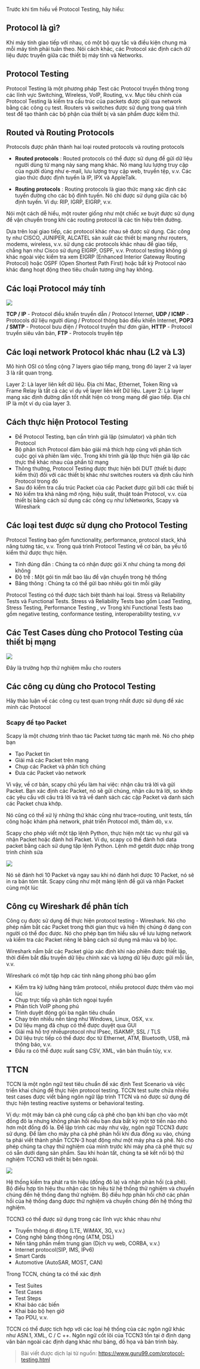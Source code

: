 Trước khi tìm hiểu về Protocol Testing, hãy hiểu:

## Protocol là gì?
Khi máy tính giao tiếp với nhau, có một bộ quy tắc và điều kiện chung mà mỗi máy tính phải tuân theo. Nói cách khác, các Protocol xác định cách dữ liệu được truyền giữa các thiết bị máy tính và Networks.
## Protocol Testing
Protocol Testing là một phương pháp Test các Protocol truyền thông trong các lĩnh vực Switching, Wireless, VoIP, Routing, v.v. Mục tiêu chính của Protocol Testing là kiểm tra cấu trúc của packets được gửi qua network bằng các công cụ test. Routers và switches được sử dụng trong quá trình test để tạo thành các bộ phận của thiết bị và sản phẩm được kiểm thử.
## Routed và Routing Protocols
Protocols được phân thành hai loại routed protocols và routing protocols
* **Routed protocols** : Routed protocols có thể được sử dụng để gửi dữ liệu người dùng từ mạng này sang mạng khác. Nó mang lưu lượng truy cập của người dùng như e-mail, lưu lượng truy cập web, truyền tệp, v.v. Các giao thức được định tuyến là IP, IPX và AppleTalk.

* **Routing protocols** : Routing protocols là giao thức mạng xác định các tuyến đường cho các bộ định tuyến. Nó chỉ được sử dụng giữa các bộ định tuyến. Ví dụ: RIP, IGRP, EIGRP, v.v.

Nói một cách dễ hiểu, một router giống như một chiếc xe buýt được sử dụng để vận chuyển trong khi các routing protocol là các tín hiệu trên đường.

Dựa trên loại giao tiếp, các protocol khác nhau sẽ được sử dụng. Các công ty như CISCO, JUNIPER, ALCATEL sản xuất các thiết bị mạng như routers, modems, wireless, v.v. sử dụng các protocols khác nhau để giao tiếp, chẳng hạn như Cisco sử dụng EIGRP, OSPF, v.v. Protocol testing không gì khác ngoài việc kiểm tra xem EIGRP (Enhanced Interior Gateway Routing Protocol) hoặc OSPF (Open Shortest Path First) hoặc bất kỳ Protocol nào khác đang hoạt động theo tiêu chuẩn tương ứng hay không.

## Các loại Protocol máy tính

![](https://images.viblo.asia/17cbac6c-74e1-4b32-819f-ccc181179458.png)


**TCP / IP** - Protocol điều khiển truyền dẫn / Protocol Internet, **UDP / ICMP** - Protocols dữ liệu người dùng / Protocol thông báo điều khiển Internet, **POP3 / SMTP** - Protocol bưu điện / Protocol truyền thư đơn giản, **HTTP** - Protocol truyền siêu văn bản, **FTP** - Protocols truyền tệp

## Các loại network Protocol khác nhau (L2 và L3)
Mô hình OSI có tổng cộng 7 layers giao tiếp mạng, trong đó  layer 2 và layer 3 là rất quan trọng.

Layer 2: Là layer liên kết dữ liệu. Địa chỉ Mac, Ethernet, Token Ring và Frame Relay là tất cả các ví dụ về layer liên kết Dữ liệu.
Layer 2: Là layer mạng xác định đường dẫn tốt nhất hiện có trong mạng để giao tiếp. Địa chỉ IP là một ví dụ của layer 3.

## Cách thực hiện Protocol Testing
* Để Protocol Testing, bạn cần trình giả lập (simulator) và phân tích Protocol 
* Bộ phân tích Protocol đảm bảo giải mã thích hợp cùng với phân tích cuộc gọi và phiên làm việc. Trong khi trình giả lập thực hiện giả lập các thực thể khác nhau của phần tử mạng
* Thông thường, Protocol Testing được thực hiện bởi DUT (thiết bị được kiểm thử) đối với các thiết bị khác như switches routers và định cấu hình Protocol trong đó
* Sau đó kiểm tra cấu trúc Packet của các Packet được gửi bởi các thiết bị
* Nó kiểm tra khả năng mở rộng, hiệu suất, thuật toán Protocol, v.v. của thiết bị bằng cách sử dụng các công cụ như lxNetworks, Scapy và Wireshark

## Các loại test được sử dụng cho Protocol Testing
Protocol Testing bao gồm functionality, performance, protocol stack, khả năng tương tác, v.v. Trong quá trình Protocol Testing về cơ bản, ba yếu tố kiểm thử được thực hiện.

* Tính đúng đắn : Chúng ta có nhận được gói X như chúng ta mong đợi không
* Độ trễ : Một gói tin mất bao lâu để vận chuyển trong hệ thống
* Băng thông : Chúng ta có thể gửi bao nhiêu gói tin mỗi giây

Protocol Testing có thể được tách biệt thành hai loại. Stress và Reliability Tests và Functional Tests. Stress và Reliability Tests bao gồm  Load Testing, Stress Testing, Performance Testing , vv Trong khi Functional Tests bao gồm negative testing, conformance testing, interoperability testing, v.v

## Các Test Cases dùng cho Protocol Testing của thiết bị mạng

![](https://images.viblo.asia/653eb1dd-81fe-42da-b22d-272a8b9db18c.png)

Đây là trường hợp thử nghiệm mẫu cho routers


## Các công cụ dùng cho Protocol Testing
Hãy thảo luận về các công cụ test quan trọng nhất được sử dụng để xác minh các Protocol

### Scapy để tạo Packet 
Scapy là một chương trình thao tác Packet tương tác mạnh mẽ. Nó cho phép bạn

* Tạo Packet tin
* Giải mã các Packet trên mạng
* Chụp các Packet và phân tích chúng
* Đưa các Packet vào network

Vì vậy, về cơ bản, scapy chủ yếu làm hai việc: nhận câu trả lời và gửi Packet. Bạn xác định các Packet, nó sẽ gửi chúng, nhận câu trả lời, so khớp các yêu cầu với câu trả lời và trả về danh sách các cặp Packet và danh sách các Packet chưa khớp.

Nó cũng có thể xử lý những thứ khác cũng như trace-routing, unit tests,  tấn công hoặc khám phá network, phát triển Protocol mới, thăm dò, v.v.

Scapy cho phép viết một tập lệnh Python, thực hiện một tác vụ như gửi và nhận Packet hoặc đánh hơi Packet. Ví dụ, scapy có thể đánh hơi data packet bằng cách sử dụng tập lệnh Python. Lệnh mở getdit được nhập trong trình chỉnh sửa

![](https://images.viblo.asia/1596ec6a-ca68-4053-a07e-bdfa3caf5167.png)


Nó sẽ đánh hơi 10 Packet và ngay sau khi nó đánh hơi được 10 Packet, nó sẽ in ra bản tóm tắt. Scapy cũng như một mảng lệnh để gửi và nhận Packet cùng một lúc

## Công cụ Wireshark để phân tích
Công cụ được sử dụng để thực hiện protocol testing - Wireshark. Nó cho phép nắm bắt các Packet trong thời gian thực và hiển thị chúng ở dạng con người có thể đọc được. Nó cho phép bạn tìm hiểu sâu về lưu lượng network và kiểm tra các Packet riêng lẻ bằng cách sử dụng mã màu và bộ lọc.

Wireshark nắm bắt các Packet giúp xác định khi nào phiên được thiết lập, thời điểm bắt đầu truyền dữ liệu chính xác và lượng dữ liệu được gửi mỗi lần, v.v.

Wireshark có một tập hợp các tính năng phong phú bao gồm

* Kiểm tra kỹ lưỡng hàng trăm protocol, nhiều protocol được thêm vào mọi lúc
* Chụp trực tiếp và phân tích ngoại tuyến
* Phân tích VoIP phong phú
* Trình duyệt đóng gói ba ngăn tiêu chuẩn
* Chạy trên nhiều nền tảng như Windows, Linux, OSX, v.v.
* Dữ liệu mạng đã chụp có thể được duyệt qua GUI
* Giải mã hỗ trợ nhiềuprotocol như IPsec, ISAKMP, SSL / TLS
* Dữ liệu trực tiếp có thể được đọc từ Ethernet, ATM, Bluetooth, USB, mã thông báo, v.v.
* Đầu ra có thể được xuất sang CSV, XML, văn bản thuần túy, v.v.

## TTCN

TCCN là một ngôn ngữ test tiêu chuẩn để xác định Test Scenario và việc triển khai chúng để thực hiện protocol testing. TCCN test suite chứa nhiều test cases được viết bằng ngôn ngữ lập trình TTCN và nó được sử dụng để thực hiện  testing reactive systems or behavioral testing.

Ví dụ: một máy bán cà phê cung cấp cà phê cho bạn khi bạn cho vào một đồng đô la nhưng không phản hồi nếu bạn đưa bất kỳ một tờ tiền nào nhỏ hơn một đồng đô la. Để lập trình các máy như vậy, ngôn ngữ TCCN3 được sử dụng. Để làm cho máy pha cà phê phản hồi khi đưa đồng xu vào, chúng ta phải viết thành phần TCCN-3 hoạt động như một máy pha cà phê. Nó cho phép chúng ta chạy thử nghiệm của mình trước khi máy pha cà phê thực sự có sẵn dưới dạng sản phẩm. Sau khi hoàn tất, chúng ta sẽ kết nối bộ thử nghiệm TCCN3 với thiết bị bên ngoài.

![](https://images.viblo.asia/c395be0b-1979-4751-bf07-3d2a3b1df87e.png)

Hệ thống kiểm tra phát ra tín hiệu (đồng đô la) và nhận phản hồi (cà phê). Bộ điều hợp tín hiệu thu nhận các tín hiệu từ hệ thống thử nghiệm và chuyển chúng đến hệ thống đang thử nghiệm. Bộ điều hợp phản hồi chờ các phản hồi của hệ thống đang được thử nghiệm và chuyển chúng đến hệ thống thử nghiệm.

TCCN3 có thể được sử dụng trong các lĩnh vực khác nhau như

* Truyền thông di động (LTE, WiMAX, 3G, v.v.)
* Công nghệ băng thông rộng (ATM, DSL)
* Nền tảng phần mềm trung gian (Dịch vụ web, CORBA, v.v.)
* Internet protocol(SIP, IMS, IPv6)
* Smart Cards
* Automotive (AutoSAR, MOST, CAN)

Trong TCCN, chúng ta có thể xác định

* Test Suites
* Test Cases
* Test Steps
* Khai báo các biến
* Khai báo bộ hẹn giờ
* Tạo PDU, v.v.

TCCN có thể được tích hợp với các loại hệ thống của các ngôn ngữ khác như ASN.1, XML, C / C ++. Ngôn ngữ cốt lõi của TCCN3 tồn tại ở định dạng văn bản ngoài các định dạng khác như bảng, đồ họa và bản trình bày.

> Bài viết được dịch lại từ nguồn: https://www.guru99.com/protocol-testing.html